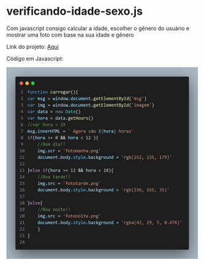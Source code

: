 # verificando-idade-sexo.js
Com javascript consigo calcular a idade, escolher o gênero do usuário e mostrar uma foto com base na sua idade e gênero 

Link do projeto: 
<a href="https://deivison1.github.io/verificando-idade-sexo.js/"> Aqui </a>

Código em Javascript: 
<div> 
<img src="https://github.com/Deivison1/mudando-fundo-dinamicamente/blob/main/code.png"alt="" width="500" height="500">
</div>



